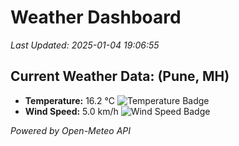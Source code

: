 
# Weather Dashboard

_Last Updated: 2025-01-04 19:06:55_

## Current Weather Data: (Pune, MH)
- **Temperature:** 16.2 °C ![Temperature Badge](https://img.shields.io/badge/Temperature-Low%20Temp-blue)
- **Wind Speed:** 5.0 km/h ![Wind Speed Badge](https://img.shields.io/badge/Wind%20Speed-Low%20Wind-blue)

*Powered by Open-Meteo API*
